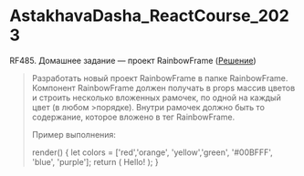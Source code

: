 # AstakhavaDasha_ReactCourse_2023

RF485. Домашнее задание — проект RainbowFrame ([Решение](https://AstakhavaDasha_ReactCourse_2023.github.io/j1mb1m/rainbow-frame/index.html))

>Разработать новый проект RainbowFrame в папке RainbowFrame.
>Компонент RainbowFrame должен получать в props массив цветов и строить несколько вложенных рамочек, по одной на каждый цвет (в любом >порядке). Внутри рамочек должно быть то содержание, которое вложено в тег RainbowFrame.
>
>Пример выполнения:
>
>render() {
>  let colors = ['red','orange', 'yellow','green', '#00BFFF', 'blue', 'purple'];
>  return (
>    <RainbowFrame colors={colors}>
>      Hello!
>    </RainbowFrame>
>  );
>}
